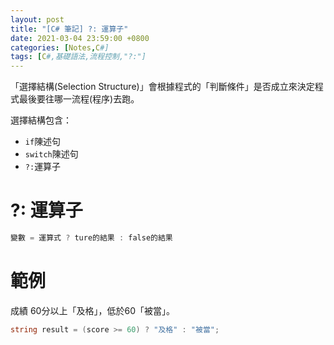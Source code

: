 ```yaml
---
layout: post
title: "[C# 筆記] ?: 運算子"
date: 2021-03-04 23:59:00 +0800
categories: [Notes,C#]
tags: [C#,基礎語法,流程控制,"?:"]
---
```


「選擇結構(Selection Structure)」會根據程式的「判斷條件」是否成立來決定程式最後要往哪一流程(程序)去跑。     

選擇結構包含：
- `if`陳述句
- `switch`陳述句
- `?:`運算子

# ?: 運算子

```c#
變數 = 運算式 ? ture的結果 : false的結果
```

# 範例

成績 60分以上「及格」，低於60「被當」。

```c#
string result = (score >= 60) ? "及格" : "被當";
```